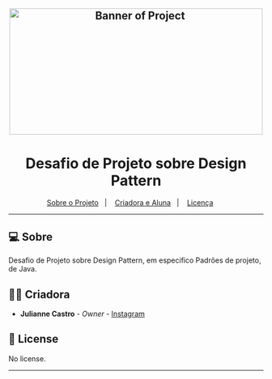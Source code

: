 <h2 align="center">
    <img alt="Banner of Project" title="" src="https://github.com/user-attachments/assets/4c6fccfe-fb2b-4d51-8db1-153ca2d2206a" width="500px" height="250px" />
</h2>
<p align="center">
  <h1 align="center">Desafio de Projeto sobre Design Pattern</h1>
</p>
<p align="center">
  <a href="#-sobre">Sobre o Projeto</a>&nbsp;&nbsp;&nbsp;|&nbsp;&nbsp;&nbsp;
  <a href="#-criadora">Criadora e Aluna</a>&nbsp;&nbsp;&nbsp;|&nbsp;&nbsp;&nbsp;
  <a href="#-license">Licença</a>&nbsp;&nbsp;&nbsp;&nbsp;&nbsp;&nbsp;
</p>

___

## 💻 Sobre
Desafio de Projeto sobre Design Pattern, em especifico Padrões de projeto, de Java.


## 👨‍💻 Criadora

* **Julianne Castro** - *Owner* - [Instagram](https://www.instagram.com/jucastrum/)

## 📝 License

No license.

---
[license]: LICENSE
